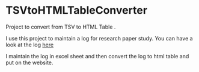 # TSVtoHTMLTableConverter
Project to convert from TSV to HTML Table . 

I use this project to maintain a log for research paper study. You can have a look at the log [here](http://sanjaymeena.io/tech/research-papers-log/)

I maintain the log in excel sheet and then convert the log to html table and put on the website.